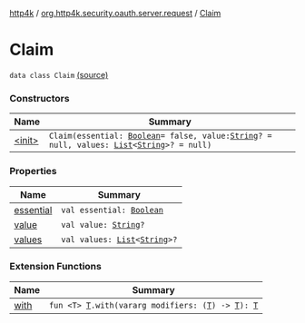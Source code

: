 [http4k](../../index.md) / [org.http4k.security.oauth.server.request](../index.md) / [Claim](./index.md)

# Claim

`data class Claim` [(source)](https://github.com/http4k/http4k/blob/master/http4k-security-oauth/src/main/kotlin/org/http4k/security/oauth/server/request/RequestObject.kt#L29)

### Constructors

| Name | Summary |
|---|---|
| [&lt;init&gt;](-init-.md) | `Claim(essential: `[`Boolean`](https://kotlinlang.org/api/latest/jvm/stdlib/kotlin/-boolean/index.html)` = false, value: `[`String`](https://kotlinlang.org/api/latest/jvm/stdlib/kotlin/-string/index.html)`? = null, values: `[`List`](https://kotlinlang.org/api/latest/jvm/stdlib/kotlin.collections/-list/index.html)`<`[`String`](https://kotlinlang.org/api/latest/jvm/stdlib/kotlin/-string/index.html)`>? = null)` |

### Properties

| Name | Summary |
|---|---|
| [essential](essential.md) | `val essential: `[`Boolean`](https://kotlinlang.org/api/latest/jvm/stdlib/kotlin/-boolean/index.html) |
| [value](value.md) | `val value: `[`String`](https://kotlinlang.org/api/latest/jvm/stdlib/kotlin/-string/index.html)`?` |
| [values](values.md) | `val values: `[`List`](https://kotlinlang.org/api/latest/jvm/stdlib/kotlin.collections/-list/index.html)`<`[`String`](https://kotlinlang.org/api/latest/jvm/stdlib/kotlin/-string/index.html)`>?` |

### Extension Functions

| Name | Summary |
|---|---|
| [with](../../org.http4k.core/with.md) | `fun <T> `[`T`](../../org.http4k.core/with.md#T)`.with(vararg modifiers: (`[`T`](../../org.http4k.core/with.md#T)`) -> `[`T`](../../org.http4k.core/with.md#T)`): `[`T`](../../org.http4k.core/with.md#T) |
